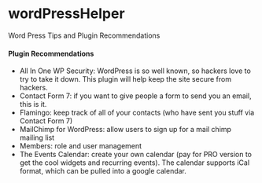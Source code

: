 # wordPressHelper
Word Press Tips and Plugin Recommendations

#### Plugin Recommendations
- All In One WP Security: WordPress is so well known, so hackers love to try to take it down. This plugin will help keep the site secure from hackers.
- Contact Form 7: if you want to give people a form to send you an email, this is it.
- Flamingo: keep track of all of your contacts (who have sent you stuff via Contact Form 7)
- MailChimp for WordPress: allow users to sign up for a mail chimp mailing list
- Members: role and user management
- The Events Calendar: create your own calendar (pay for PRO version to get the cool widgets and recurring events). The calendar supports iCal format, which can be pulled into a google calendar.
